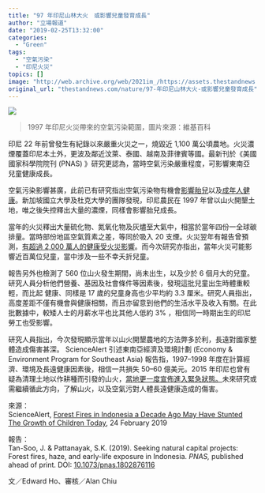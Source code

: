 ```yaml
---
title: "97 年印尼山林大火　或影響兒童發育成長"
author: "立場報道"
date: "2019-02-25T13:32:00"
categories:
  - "Green"
tags:
  - "空氣污染"
  - "印尼火災"
topics: []
image: "http://web.archive.org/web/2021im_/https://assets.thestandnews.com/media/photos/TOMS_indonesia_smog_lrg20copy_UnFwv.png"
original_url: "thestandnews.com/nature/97-年印尼山林大火-或影響兒童發育成長"
---
```

![](http://web.archive.org/web/2021im_/https://assets.thestandnews.com/media/photos/TOMS_indonesia_smog_lrg20copy_UnFwv.png)
> 1997 年印尼火災帶來的空氣污染範圍，圖片來源：維基百科

印尼 22 年前曾發生有紀錄以來嚴重火災之一，燒毀近 1,100 萬公頃農地。火災濃煙覆蓋印尼本土外，更波及鄰近汶萊、泰國、越南及菲律賓等國。最新刊於《美國國家科學院院刊 (PNAS) 》研究更認為，當時空氣污染嚴重程度，可影響東南亞兒童健康成長。

空氣污染影響甚廣，此前已有研究指出空氣污染物有機會[影響胎兒](http://web.archive.org/web/20211229132658/https://thestandnews.com/nature/%E8%8B%B1%E5%9C%98%E9%9A%8A%E9%A6%96%E7%99%BC%E7%8F%BE%E7%A9%BA%E6%B0%A3%E6%B1%A1%E6%9F%93%E7%89%A9-%E6%88%96%E9%80%8F%E9%81%8E%E8%83%8E%E7%9B%A4%E5%8D%B1%E5%AE%B3%E8%83%8E%E5%85%92%E5%81%A5%E5%BA%B7/?fbclid=IwAR0dh_4gbhQU6CoHmkzNAVkILZQwNyeXotmrdl_TjL1h7N3ARDdIK5eZCqw)以及[成年人健康](../../cosmos/%E4%B8%AD%E5%9C%8B%E5%A4%A7%E5%9E%8B%E7%A0%94%E7%A9%B6-%E7%A9%BA%E6%B0%A3%E6%B1%A1%E6%9F%93%E8%87%B4%E6%99%BA%E5%8A%9B%E5%A4%A7%E5%B9%85%E4%B8%8B%E9%99%8D-64-%E6%AD%B2%E4%BB%A5%E4%B8%8A%E7%94%B7%E6%80%A7%E6%9C%80%E5%8F%97%E5%BD%B1%E9%9F%BF/)。新加坡國立大學及杜克大學的團隊發現，印尼農民在 1997 年曾以山火開墾土地，唯之後失控釋出大量的濃煙，同樣會影響胎兒成長。

當年的火災釋出大量硫化物、氮氧化物及灰燼至大氣中，相當於當年四份一全球碳排量。當時部份地區空氣質素之差，等同於吸入 20 支煙。火災翌年有報告曾預測，[有超過 2,000 萬人的健康受火災影響](http://web.archive.org/web/20211229132658/https://www.odi.org/sites/odi.org.uk/files/odi-assets/publications-opinion-files/2913.pdf)。而今次研究亦指出，當年火災可能影響近百萬位兒童，當中涉及一些不幸夭折兒童。

報告另外也檢測了 560 位山火發生期間，尚未出生，以及少於 6 個月大的兒童。研究人員分析他們營養、基因及社會條件等因素後，發現這批兒童出生時體重較輕，而比起 健康、同樣是 17 歲的兒童身高也少平均約 3.3 厘米。研究人員指出，高度差距不僅有機會與健康相關，而且亦留意到他們的生活水平及收入有關。在此批數據中，較矮人士的月薪水平也比其他人低約 3% ，相信同一時期出生的印尼勞工也受影響。

研究人員指出，今次發現顯示當年以山火開墾農地的方法弊多於利，長遠對國家整體造成傷害甚深。 ScienceAlert 引述東南亞經濟及環境計劃 (Economy & Environment Program for Southeast Asia) 報告指，1997–1998 年度在計算經濟、環境及長遠健康因素後，相信一共損失 50–60 億美元。2015 年印尼也曾有疑為清理土地以作耕種而引發的山火，[當地更一度宣佈進入緊急狀態。](../../international/%E5%8D%B0%E5%B0%BC%E5%B1%B1%E7%81%AB%E6%95%B8%E6%9C%88%E6%9C%AA%E6%92%B2%E6%BB%85-%E6%B1%A1%E6%9F%93%E6%8C%87%E6%95%B8%E7%88%86%E6%A8%99-%E6%94%BF%E5%BA%9C%E6%93%AC%E5%AE%A3%E5%B8%83%E5%85%A8%E5%9C%8B%E7%B7%8A%E6%80%A5%E7%8B%80%E6%85%8B/)未來研究或需繼續循此方向，了解山火，以及空氣污對人體長遠健康造成的傷害。

來源：  
ScienceAlert, [Forest Fires in Indonesia a Decade Ago May Have Stunted The Growth of Children Today](http://web.archive.org/web/20211229132658/https://www.sciencealert.com/past-forest-fires-in-indonesia-may-have-stunted-the-growth-of-children?fbclid=IwAR3AKtk_uKmK7-uOyMYyBR_vIwthj7oqwd9bca18SoEChriJJ5ustguWQrk), 24 February 2019

報告：  
Tan-Soo, J. & Pattanayak, S.K. (2019). Seeking natural capital projects: Forest fires, haze, and early-life exposure in Indonesia. _PNAS,_ published ahead of print. DOI: [10.1073/pnas.1802876116](http://web.archive.org/web/20211229132658/https://www.pnas.org/content/early/2019/02/12/1802876116)

文／Edward Ho、審核／Alan Chiu